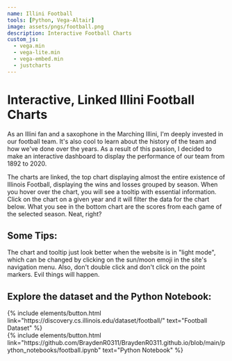 ```yaml
---
name: Illini Football
tools: [Python, Vega-Altair]
image: assets/pngs/football.png
description: Interactive Football Charts
custom_js:
  - vega.min
  - vega-lite.min
  - vega-embed.min
  - justcharts
---
```



# Interactive, Linked Illini Football Charts
As an Illini fan and a saxophone in the Marching Illini, I'm deeply invested in our football team. It's also cool to learn about the history of the team and how we've done over the years. As a result of this passion, I decided to make an interactive dashboard to display the performance of our team from 1892 to 2020.
<vegachart schema-url="{{ site.baseurl }}/assets/json/football_chart.json" style="width: 100%"></vegachart>


The charts are linked, the top chart displaying almost the entire existence of Illinois Football, displaying the wins and losses grouped by season. When you hover over the chart, you will see a tooltip with essential information. Click on the chart on a given year and it will filter the data for the chart below. What you see in the bottom chart are the scores from each game of the selected season. Neat, right?

## Some Tips:
The chart and tooltip just look better when the website is in "light mode", which can be changed by clicking on the sun/moon emoji in the site's navigation menu. Also, don't double click and don't click on the point markers. Evil things will happen.

## Explore the dataset and the Python Notebook:

<!-- these are written in a combo of html and liquid --> 

<div class="left">
{% include elements/button.html link="https://discovery.cs.illinois.edu/dataset/football/" text="Football Dataset" %}
</div>

<div class="right">
{% include elements/button.html link="https://github.com/BraydenR0311/BraydenR0311.github.io/blob/main/python_notebooks/football.ipynb" text="Python Notebook" %}
</div>


